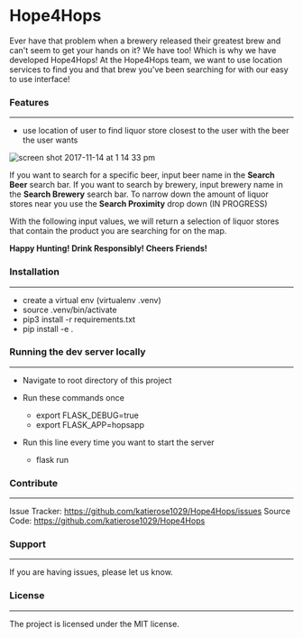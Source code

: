 # Hope4Hops

Ever have that problem when a brewery released their greatest brew and can't
seem to get your hands on it? We have too! Which is why we have developed
Hope4Hops!  At the Hope4Hops team, we want to use location services to find
you and that brew you've been searching for with our easy to use interface!

### Features
-------
* use location of user to find liquor store closest to the user with the beer the user wants

![screen shot 2017-11-14 at 1 14 33 pm](https://user-images.githubusercontent.com/12536035/32797838-fb7463fc-c940-11e7-9a07-ac9890cb4164.png)

If you want to search for a specific beer, input beer name in the **Search Beer** search bar.
If you want to search by brewery, input brewery name in the **Search Brewery** search bar.
To narrow down the amount of liquor stores near you use the **Search Proximity** drop down (IN PROGRESS)

With the following input values, we will return a selection of liquor stores that contain the product you are searching for on the map.

**Happy Hunting!
Drink Responsibly!
Cheers Friends!**


### Installation
-------
* create a virtual env (virtualenv .venv)
* source .venv/bin/activate
* pip3 install -r requirements.txt
* pip install -e .

### Running the dev server locally
-------
* Navigate to root directory of this project
* Run these commands once
  * export FLASK_DEBUG=true
  * export FLASK_APP=hopsapp

* Run this line every time you want to start the server
  * flask run

### Contribute
-------
Issue Tracker: https://github.com/katierose1029/Hope4Hops/issues
Source Code: https://github.com/katierose1029/Hope4Hops

### Support
-------
If you are having issues, please let us know.


### License
-------
The project is licensed under the MIT license.
